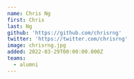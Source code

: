 ```yaml
---
name: Chris Ng
first: Chris
last: Ng
github: 'https://github.com/chrisrng'
twitter: 'https://twitter.com/chrisrng'
image: chrisrng.jpg
added: 2022-03-29T00:00:00.000Z
teams:
  - alumni
---
```

